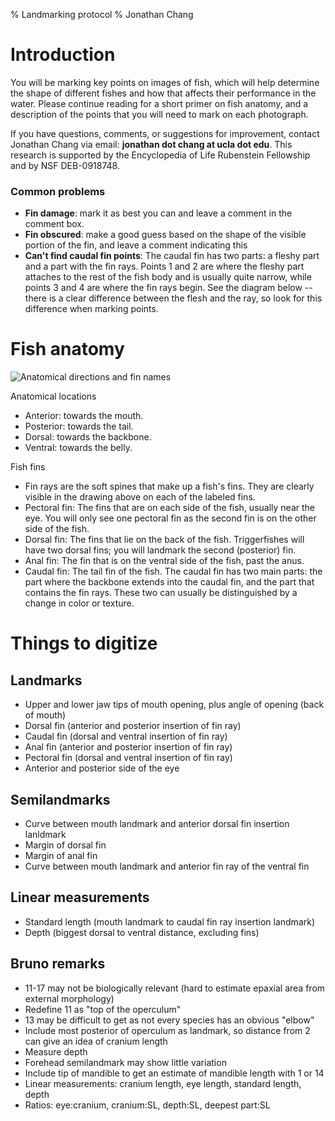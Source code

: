 % Landmarking protocol
% Jonathan Chang

# Introduction

You will be marking key points on images of fish, which will help determine the
shape of different fishes and how that affects their performance in the water.
Please continue reading for a short primer on fish anatomy, and a description
of the points that you will need to mark on each photograph.

If you have questions, comments, or suggestions for improvement, contact Jonathan
Chang via email: **jonathan dot chang at ucla dot edu**. This research is
supported by the Encyclopedia of Life Rubenstein Fellowship and by NSF DEB-0918748.

### Common problems

* **Fin damage**: mark it as best you can and leave a comment in the comment
  box.
* **Fin obscured**: make a good guess based on the shape of the visible
  portion of the fin, and leave a comment indicating this
* **Can't find caudal fin points**: The caudal fin has two parts: a fleshy
  part and a part with the fin rays. Points 1 and 2 are where the fleshy part
  attaches to the rest of the fish body and is usually quite narrow, while
  points 3 and 4 are where the fin rays begin. See the diagram below -- there
  is a clear difference between the flesh and the ray, so look for this difference when marking points.

# Fish anatomy

![Anatomical directions and fin names](../img/anatomy.png)

Anatomical locations

* Anterior: towards the mouth.
* Posterior: towards the tail.
* Dorsal: towards the backbone.
* Ventral: towards the belly.

Fish fins

* Fin rays are the soft spines that make up a fish's fins. They are clearly
  visible in the drawing above on each of the labeled fins.
* Pectoral fin: The fins that are on each side of the fish, usually near the eye. You will only see one pectoral fin as the second fin is on the other side of the fish.
* Dorsal fin: The fins that lie on the back of the fish. Triggerfishes will have two dorsal fins; you will landmark the second (posterior) fin.
* Anal fin: The fin that is on the ventral side of the fish, past the anus.
* Caudal fin: The tail fin of the fish. The caudal fin has two main parts: the part where the backbone extends into the caudal fin, and the part that contains the fin rays. These two can usually be distinguished by a change in color or texture.

# Things to digitize

## Landmarks

* Upper and lower jaw tips of mouth opening, plus angle of opening (back of mouth)
* Dorsal fin (anterior and posterior insertion of fin ray)
* Caudal fin (dorsal and ventral insertion of fin ray)
* Anal fin (anterior and posterior insertion of fin ray)
* Pectoral fin (dorsal and ventral insertion of fin ray)
* Anterior and posterior side of the eye

## Semilandmarks

* Curve between mouth landmark and anterior dorsal fin insertion lanldmark
* Margin of dorsal fin
* Margin of anal fin
* Curve between mouth landmark and anterior fin ray of the ventral fin

## Linear measurements
* Standard length (mouth landmark to caudal fin ray insertion landmark)
* Depth (biggest dorsal to ventral distance, excluding fins)

## Bruno remarks

* 11-17 may not be biologically relevant (hard to estimate epaxial area from external morphology)
* Redefine 11 as "top of the operculum"
* 13 may be difficult to get as not every species has an obvious "elbow"
* Include most posterior of operculum as landmark, so distance from 2 can give an idea of cranium length
* Measure depth
* Forehead semilandmark may show little variation
* Include tip of mandible to get an estimate of mandible length with 1 or 14
* Linear measurements: cranium length, eye length, standard length, depth
* Ratios: eye:cranium, cranium:SL, depth:SL, deepest part:SL
